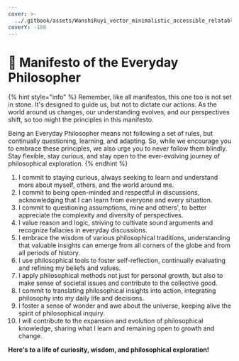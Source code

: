 ```yaml
---
cover: >-
  ../.gitbook/assets/WanshiRuyi_vector_minimalistic_accessible_relatable_a_contempor_cb438a51-0356-405f-8fd2-e86cce842ca0.png
coverY: -108
---
```


# 📜 Manifesto of the Everyday Philosopher

{% hint style="info" %}
Remember, like all manifestos, this one too is not set in stone. It's designed to guide us, but not to dictate our actions. As the world around us changes, our understanding evolves, and our perspectives shift, so too might the principles in this manifesto.&#x20;

Being an Everyday Philosopher means not following a set of rules, but continually questioning, learning, and adapting. So, while we encourage you to embrace these principles, we also urge you to never follow them blindly. Stay flexible, stay curious, and stay open to the ever-evolving journey of philosophical exploration.
{% endhint %}

1. I commit to staying curious, always seeking to learn and understand more about myself, others, and the world around me.
2. I commit to being open-minded and respectful in discussions, acknowledging that I can learn from everyone and every situation.
3. I commit to questioning assumptions, mine and others', to better appreciate the complexity and diversity of perspectives.
4. I value reason and logic, striving to cultivate sound arguments and recognize fallacies in everyday discussions.
5. I embrace the wisdom of various philosophical traditions, understanding that valuable insights can emerge from all corners of the globe and from all periods of history.
6. I use philosophical tools to foster self-reflection, continually evaluating and refining my beliefs and values.
7. I apply philosophical methods not just for personal growth, but also to make sense of societal issues and contribute to the collective good.
8. I commit to translating philosophical insights into action, integrating philosophy into my daily life and decisions.
9. I foster a sense of wonder and awe about the universe, keeping alive the spirit of philosophical inquiry.
10. I will contribute to the expansion and evolution of philosophical knowledge, sharing what I learn and remaining open to growth and change.

**Here's to a life of curiosity, wisdom, and philosophical exploration!**
